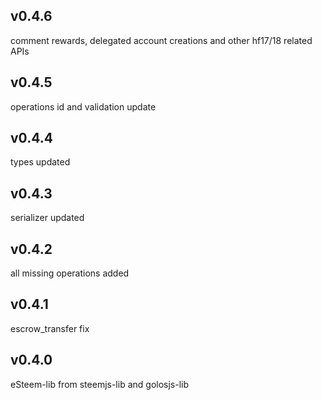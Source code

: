## v0.4.6
comment rewards, delegated account creations and other hf17/18 related APIs

## v0.4.5
operations id and validation update

## v0.4.4
types updated

## v0.4.3
serializer updated

## v0.4.2
all missing operations added

## v0.4.1
escrow_transfer fix

## v0.4.0
eSteem-lib from steemjs-lib and golosjs-lib
